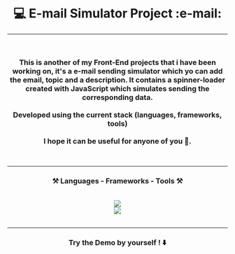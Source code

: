 <!-- TITLE -->
<h1 align="center"> 💻 E-mail Simulator Project :e-mail: </h1>
<hr>
<!-- TITLE -->


<!-- DESCRIPTION -->
<br>
<h3 align="center">This is another of my Front-End projects that i have been working on, it's a e-mail sending simulator which yo can add the email, topic and a description. It contains a spinner-loader created with JavaScript which simulates sending the corresponding data. <br/><br>Developed using the current stack (languages, frameworks, tools) <br/><br> I hope it can be useful for anyone of you 🤙. </h3>
<br>
<hr>
<!-- DESCRIPTION -->


<!-- TECH STACK -->
<h3 align="center">⚒️ Languages - Frameworks - Tools ⚒️</h3>
<br/>
<div align="center">
    <img src="https://skillicons.dev/icons?i=css,vscode,tailwind,nodejs" /><br>
    <img src="https://skillicons.dev/icons?i=javascript,html,git,github" /><br>
</div>
<br/>
<hr/>
<!-- TECH STACK -->

<!-- DEMO -->
<h3 align="center"> Try the Demo by yourself ! ⬇️ </h3>
<br>
<div align="center">
